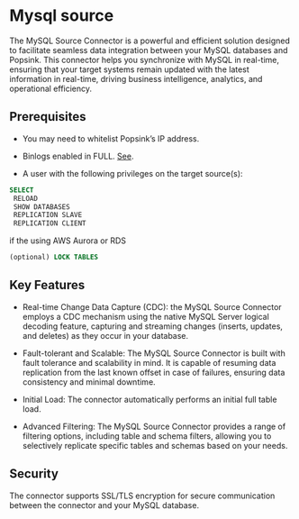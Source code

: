 # Mysql source

The MySQL Source Connector is a powerful and efficient solution designed to facilitate seamless data integration between your MySQL databases and Popsink. This connector helps you synchronize with MySQL in real-time, ensuring that your target systems remain updated with the latest information in real-time, driving business intelligence, analytics, and operational efficiency.

## Prerequisites

- You may need to whitelist Popsink’s IP address.

- Binlogs enabled in FULL. [See](https://debezium.io/documentation/reference/stable/connectors/mysql.html#enable-mysql-binlog).

- A user with the following privileges on the target source(s):

```sql
SELECT
 RELOAD
 SHOW DATABASES
 REPLICATION SLAVE
 REPLICATION CLIENT
```

if the using AWS Aurora or RDS

```sql
(optional) LOCK TABLES
```

## Key Features

- Real-time Change Data Capture (CDC): the MySQL Source Connector employs a CDC mechanism using the native MySQL Server logical decoding feature, capturing and streaming changes (inserts, updates, and deletes) as they occur in your database.

- Fault-tolerant and Scalable: The MySQL Source Connector is built with fault tolerance and scalability in mind. It is capable of resuming data replication from the last known offset in case of failures, ensuring data consistency and minimal downtime.

- Initial Load: The connector automatically performs an initial full table load.

- Advanced Filtering: The MySQL Source Connector provides a range of filtering options, including table and schema filters, allowing you to selectively replicate specific tables and schemas based on your needs.

## Security
 The connector supports SSL/TLS encryption for secure communication between the connector and your MySQL database.
